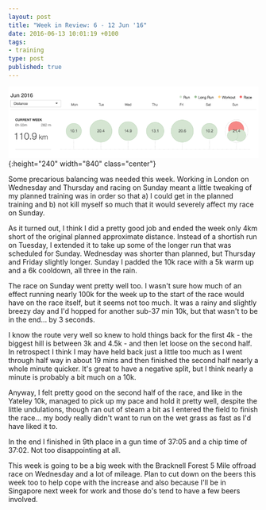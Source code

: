 ```yaml
---
layout: post
title: "Week in Review: 6 - 12 Jun '16"
date: 2016-06-13 10:01:19 +0100
tags:
- training
type: post
published: true
---
```


![Week in Review: 6 - 12 Jun '16](/img/week-in-review-6-12Jun16.png){:height="240" width="840" class="center"}

Some precarious balancing was needed this week. Working in London on Wednesday and Thursday and racing on Sunday meant a little tweaking of my planned training was in order so that a) I could get in the planned training and b) not kill myself so much that it would severely affect my race on Sunday.

As it turned out, I think I did a pretty good job and ended the week only 4km short of the original planned approximate distance.  Instead of a shortish run on Tuesday, I extended it to take up some of the longer run that was scheduled for Sunday.  Wednesday was shorter than planned, but Thursday and Friday slightly longer.  Sunday I padded the 10k race with a 5k warm up and a 6k cooldown, all three in the rain.

The race on Sunday went pretty well too. I wasn't sure how much of an effect running nearly 100k for the week up to the start of the race would have on the race itself, but it seems not too much.  It was a rainy and slightly breezy day and I'd hopped for another sub-37 min 10k, but that wasn't to be in the end... by 3 seconds.

I know the route very well so knew to hold things back for the first 4k - the biggest hill is between 3k and 4.5k - and then let loose on the second half. In retrospect I think I may have held back just a little too much as I went through half way in about 19 mins and then finished the second half nearly a whole minute quicker.  It's great to have a negative split, but I think nearly a minute is probably a bit much on a 10k.

Anyway, I felt pretty good on the second half of the race, and like in the Yateley 10k, managed to pick up my pace and hold it pretty well, despite the little undulations, though ran out of steam a bit as I entered the field to finish the race... my body really didn't want to run on the wet grass as fast as I'd have liked it to.

In the end I finished in 9th place in a gun time of 37:05 and a chip time of 37:02. Not too disappointing at all.

This week is going to be a big week with the Bracknell Forest 5 Mile offroad race on Wednesday and a lot of mileage.  Plan to cut down on the beers this week too to help cope with the increase and also because I'll be in Singapore next week for work and those do's tend to have a few beers involved.

